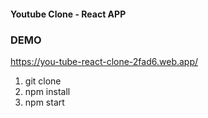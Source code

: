 #### Youtube Clone - React APP

### DEMO
https://you-tube-react-clone-2fad6.web.app/


1) git clone
2) npm install
3) npm start
